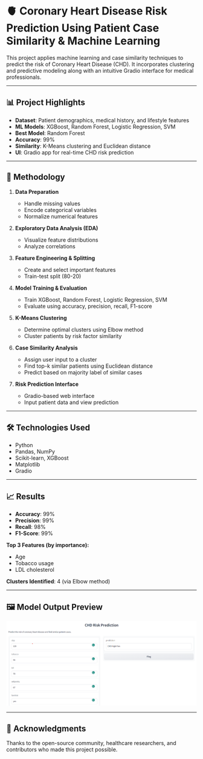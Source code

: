 # 🫀 Coronary Heart Disease Risk Prediction Using Patient Case Similarity & Machine Learning

This project applies machine learning and case similarity techniques to predict the risk of Coronary Heart Disease (CHD). It incorporates clustering and predictive modeling along with an intuitive Gradio interface for medical professionals.

---

## 📊 Project Highlights

- **Dataset**: Patient demographics, medical history, and lifestyle features
- **ML Models**: XGBoost, Random Forest, Logistic Regression, SVM
- **Best Model**: Random Forest
- **Accuracy**: 99%
- **Similarity**: K-Means clustering and Euclidean distance
- **UI**: Gradio app for real-time CHD risk prediction

---

## 🧪 Methodology

1. **Data Preparation**  
   - Handle missing values  
   - Encode categorical variables  
   - Normalize numerical features

2. **Exploratory Data Analysis (EDA)**  
   - Visualize feature distributions  
   - Analyze correlations

3. **Feature Engineering & Splitting**  
   - Create and select important features  
   - Train-test split (80-20)

4. **Model Training & Evaluation**  
   - Train XGBoost, Random Forest, Logistic Regression, SVM  
   - Evaluate using accuracy, precision, recall, F1-score

5. **K-Means Clustering**  
   - Determine optimal clusters using Elbow method  
   - Cluster patients by risk factor similarity

6. **Case Similarity Analysis**  
   - Assign user input to a cluster  
   - Find top-k similar patients using Euclidean distance  
   - Predict based on majority label of similar cases

7. **Risk Prediction Interface**  
   - Gradio-based web interface  
   - Input patient data and view prediction

---

## 🛠️ Technologies Used

- Python  
- Pandas, NumPy  
- Scikit-learn, XGBoost  
- Matplotlib  
- Gradio

---

## 📈 Results

- **Accuracy**: 99%  
- **Precision**: 99%  
- **Recall**: 98%  
- **F1-Score**: 99%

**Top 3 Features (by importance):**
- Age  
- Tobacco usage  
- LDL cholesterol

**Clusters Identified**: 4 (via Elbow method)

---

## 🖼️ Model Output Preview

![Patient Case Similarity Output](images/output_patient_case_similarity.png)

---

## 🙏 Acknowledgments

Thanks to the open-source community, healthcare researchers, and contributors who made this project possible.
